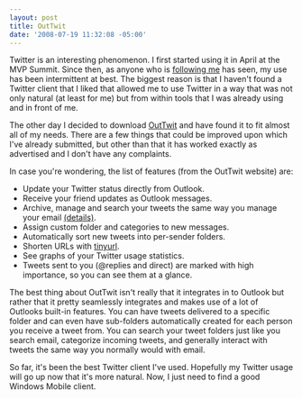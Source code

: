 ```yaml
---
layout: post
title: OutTwit
date: '2008-07-19 11:32:08 -05:00'
---
```


Twitter is an interesting phenomenon. I first started using it in April at the MVP Summit. Since then, as anyone who is [following me](http://www.twitter.com/sdorman) has seen, my use has been intermittent at best. The biggest reason is that I haven't found a Twitter client that I liked that allowed me to use Twitter in a way that was not only natural (at least for me) but from within tools that I was already using and in front of me.

 The other day I decided to download [OutTwit](http://www.techhit.com/OutTwit/) and have found it to fit almost all of my needs. There are a few things that could be improved upon which I've already submitted, but other than that it has worked exactly as advertised and I don't have any complaints.

In case you're wondering, the list of features (from the OutTwit website) are:

* Update your Twitter status directly from Outlook. 
* Receive your friend updates as Outlook messages.
* Archive, manage and search your tweets the same way you manage your email [(details)](http://www.techhit.com/faq.html#manage). 
* Assign custom folder and categories to new messages.
* Automatically sort new tweets into per-sender folders.
* Shorten URLs with [tinyurl](http://tinyurl.com/). 
* See graphs of your Twitter usage statistics.
* Tweets sent to you (@replies and direct) are marked with high importance, so you can see them at a glance.

The best thing about OutTwit isn't really that it integrates in to Outlook but rather that it pretty seamlessly integrates and makes use of a lot of Outlooks built-in features. You can have tweets delivered to a specific folder and can even have sub-folders automatically created for each person you receive a tweet from. You can search your tweet folders just like you search email, categorize incoming tweets, and generally interact with tweets the same way you normally would with email.

So far, it's been the best Twitter client I've used. Hopefully my Twitter usage will go up now that it's more natural. Now, I just need to find a good Windows Mobile client.
